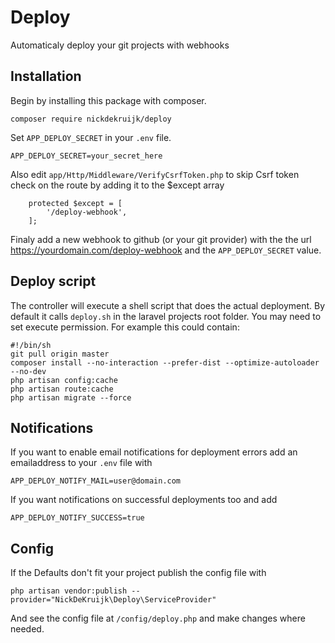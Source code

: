 # Deploy

Automaticaly deploy your git projects with webhooks

## Installation

Begin by installing this package with composer.

`composer require nickdekruijk/deploy`

Set `APP_DEPLOY_SECRET` in your `.env` file.
```
APP_DEPLOY_SECRET=your_secret_here
```

Also edit `app/Http/Middleware/VerifyCsrfToken.php` to skip Csrf token check on the route by adding it to the $except array
```
    protected $except = [
        '/deploy-webhook',
    ];
```

Finaly add a new webhook to github (or your git provider) with the the url https://yourdomain.com/deploy-webhook and the `APP_DEPLOY_SECRET` value.

## Deploy script
The controller will execute a shell script that does the actual deployment. By default it calls `deploy.sh` in the laravel projects root folder. You may need to set execute permission.
For example this could contain:
```
#!/bin/sh
git pull origin master
composer install --no-interaction --prefer-dist --optimize-autoloader --no-dev
php artisan config:cache
php artisan route:cache
php artisan migrate --force
```

## Notifications
If you want to enable email notifications for deployment errors add an emailaddress to your `.env` file with
```
APP_DEPLOY_NOTIFY_MAIL=user@domain.com
```

If you want notifications on successful deployments too and add
```
APP_DEPLOY_NOTIFY_SUCCESS=true
```

## Config
If the Defaults don't fit your project publish the config file with
```
php artisan vendor:publish --provider="NickDeKruijk\Deploy\ServiceProvider"
```

And see the config file at `/config/deploy.php` and make changes where needed.
